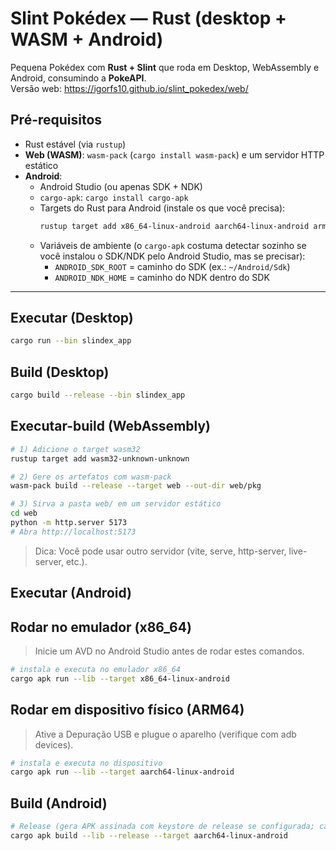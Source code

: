# Slint Pokédex — Rust (desktop + WASM + Android)

Pequena Pokédex com **Rust + Slint** que roda em Desktop, WebAssembly e Android, consumindo a **PokeAPI**.  
Versão web: https://igorfs10.github.io/slint_pokedex/web/

## Pré-requisitos
- Rust estável (via `rustup`)
- **Web (WASM)**: `wasm-pack` (`cargo install wasm-pack`) e um servidor HTTP estático
- **Android**:
  - Android Studio (ou apenas SDK + NDK)
  - `cargo-apk`: `cargo install cargo-apk`
  - Targets do Rust para Android (instale os que você precisa):
    ```bash
    rustup target add x86_64-linux-android aarch64-linux-android armv7-linux-androideabi
    ```
  - Variáveis de ambiente (o `cargo-apk` costuma detectar sozinho se você instalou o SDK/NDK pelo Android Studio, mas se precisar):
    - `ANDROID_SDK_ROOT` = caminho do SDK (ex.: `~/Android/Sdk`)
    - `ANDROID_NDK_HOME` = caminho do NDK dentro do SDK

---

## Executar (Desktop)
```bash
cargo run --bin slindex_app
```
## Build (Desktop)
```bash
cargo build --release --bin slindex_app
```

## Executar-build (WebAssembly)
```bash
# 1) Adicione o target wasm32
rustup target add wasm32-unknown-unknown

# 2) Gere os artefatos com wasm-pack
wasm-pack build --release --target web --out-dir web/pkg

# 3) Sirva a pasta web/ em um servidor estático
cd web
python -m http.server 5173
# Abra http://localhost:5173
```
> Dica: Você pode usar outro servidor (vite, serve, http-server, live-server, etc.).

## Executar (Android)
## Rodar no emulador (x86_64)
> Inicie um AVD no Android Studio antes de rodar estes comandos.
```bash
# instala e executa no emulador x86_64
cargo apk run --lib --target x86_64-linux-android
```
## Rodar em dispositivo físico (ARM64)
> Ative a Depuração USB e plugue o aparelho (verifique com adb devices).
```bash
# instala e executa no dispositivo
cargo apk run --lib --target aarch64-linux-android
```

## Build (Android)
```bash
# Release (gera APK assinada com keystore de release se configurada; caso contrário remova --release)
cargo apk build --lib --release --target aarch64-linux-android
```